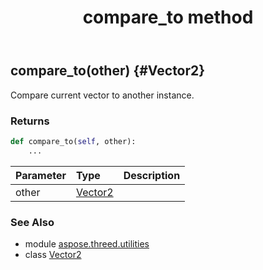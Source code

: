 ﻿---
title: compare_to method
second_title: Aspose.3D for Python via .NET API References
description: 
type: docs
weight: 20
url: /python-net/aspose.threed.utilities/vector2/compare_to/
is_root: false
---

## compare_to(other) {#Vector2}

Compare current vector to another instance.


### Returns 





```python
def compare_to(self, other):
    ...
```


| Parameter | Type | Description |
| :- | :- | :- |
| other | [Vector2](/3d/python-net/aspose.threed.utilities/vector2) |  |



### See Also
* module [aspose.threed.utilities](../../)
* class [Vector2](/3d/python-net/aspose.threed.utilities/vector2)
